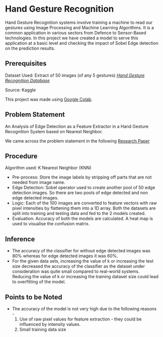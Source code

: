 # Hand Gesture Recognition 

Hand Gesture Recognition systems involve training a machine to read our gestures using Image Processing and Machine Learning Algorithms. It is a common application in various sectors from Defence to Sensor-Based technologies. In this project we have created a model to serve this application at a basic level and checking the impact of Sobel Edge detection on the prediction results.

## Prerequisites

Dataset Used: Extract of 50 images (of any 5 gestures) [*Hand Gesture Recognition Database*](https://www.kaggle.com/benenharrington/hand-gesture-recognition-database-with-cnn)

Source: Kaggle

This project was made using [Google Colab](https://colab.research.google.com/notebooks/intro.ipynb#recent=true).

## Problem Statement

An Analysis of Edge Detection as a Feature Extractor in a Hand Gesture Recognition System based on Nearest Neighbor.

We came across the problem statement in the following [Research Paper](https://ieeexplore.ieee.org/document/6021611)

## Procedure

Algorithm used: K Nearest Neighbor (KNN)
* Pre-process: Store the image labels by stripping off parts that are not needed from image name.
* Edge Detection: Sobel operator used to create another pool of 50 edge detection images. So there are two pools of edge detected and non edge detected images.
* Logic: 
Each of the 100 images are converted to feature vectors with  raw pixel intensities by flattening them into a 1D array.
Both the datasets are split into training and testing data and fed to the 2 models created.
* Evaluation: Accuracy of both the models are calculated. A heat map is used to visualise the confusion matrix.

## Inference

* The accuracy of the classifier for without edge detected images was 80% whereas for edge detected images it was 60%. 
* For the given data sets, increasing the value of k or increasing the test size decreased the accuracy of the classifier as the dataset under consideration was quite small compared to real-world systems. Reducing the value of k or increasing the training dataset size could lead to overfitting of the model.


## Points to be Noted

* The accuracy of the model is not very high due to the following reasons -
  1. Use of raw pixel values for feature extraction - they could be influenced by intensity values.
  2. Small training data size
